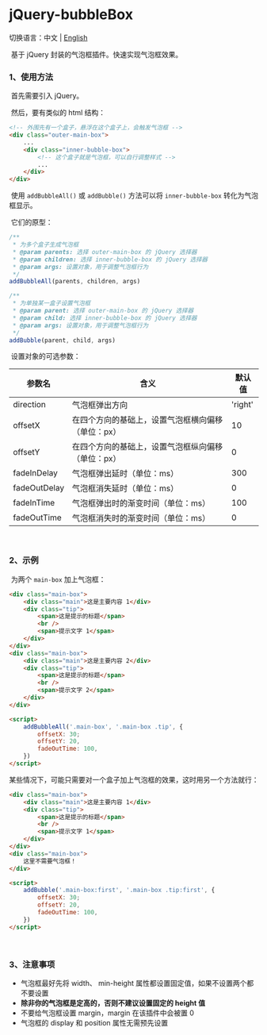 # jQuery-bubbleBox

切换语言：中文 | [English](https://github.com/AiCorein/jQuery-bubbleBox/blob/main/README-en.md)

​	基于 jQuery 封装的气泡框插件。快速实现气泡框效果。





### 1、使用方法

​	首先需要引入 jQuery。



​	然后，要有类似的 html 结构：

```html
<!-- 外围先有一个盒子，悬浮在这个盒子上，会触发气泡框 -->
<div class="outer-main-box">
	...
    <div class="inner-bubble-box">
        <!-- 这个盒子就是气泡框，可以自行调整样式 -->
        ...
    </div>
</div>
```
​	使用 `addBubbleAll()`  或 `addBubble()` 方法可以将 `inner-bubble-box` 转化为气泡框显示。

​	它们的原型：

```js
/**
 * 为多个盒子生成气泡框
 * @param parents: 选择 outer-main-box 的 jQuery 选择器
 * @param children: 选择 inner-bubble-box 的 jQuery 选择器
 * @param args: 设置对象，用于调整气泡框行为
 */
addBubbleAll(parents, children, args)

/**
 * 为单独某一盒子设置气泡框
 * @param parent: 选择 outer-main-box 的 jQuery 选择器
 * @param child: 选择 inner-bubble-box 的 jQuery 选择器
 * @param args: 设置对象，用于调整气泡框行为
 */
addBubble(parent, child, args)
```

​	设置对象的可选参数：

| 参数名       | 含义                                               | 默认值  |
| ------------ | -------------------------------------------------- | ------- |
| direction    | 气泡框弹出方向                                     | 'right' |
| offsetX      | 在四个方向的基础上，设置气泡框横向偏移（单位：px） | 10      |
| offsetY      | 在四个方向的基础上，设置气泡框纵向偏移（单位：px） | 0       |
| fadeInDelay  | 气泡框弹出延时（单位：ms）                         | 300     |
| fadeOutDelay | 气泡框消失延时（单位：ms）                         | 0       |
| fadeInTime   | 气泡框弹出时的渐变时间（单位：ms）                 | 100     |
| fadeOutTime  | 气泡框消失时的渐变时间（单位：ms）                 | 0       |


​	
### 2、示例

​	为两个 `main-box` 加上气泡框：

```html
<div class="main-box">
    <div class="main">这是主要内容 1</div>
    <div class="tip">
        <span>这是提示的标题</span>
        <br />
        <span>提示文字 1</span>
    </div>
</div>
<div class="main-box">
    <div class="main">这是主要内容 2</div>
    <div class="tip">
        <span>这是提示的标题</span>
        <br />
        <span>提示文字 2</span>
    </div>
</div>

<script>
    addBubbleAll('.main-box', '.main-box .tip', {
        offsetX: 30;
        offsetY: 20,
        fadeOutTime: 100,
    })
</script>
```

​	某些情况下，可能只需要对一个盒子加上气泡框的效果，这时用另一个方法就行：

```html
<div class="main-box">
    <div class="main">这是主要内容 1</div>
    <div class="tip">
        <span>这是提示的标题</span>
        <br />
        <span>提示文字 1</span>
    </div>
</div>
<div class="main-box">
    这里不需要气泡框！
</div>

<script>
    addBubble('.main-box:first', '.main-box .tip:first', {
        offsetX: 30;
        offsetY: 20,
        fadeOutTime: 100,
    })
</script>
```


​	
### 3、注意事项

- 气泡框最好先将 width、 min-height 属性都设置固定值，如果不设置两个都不要设置
- **除非你的气泡框是定高的，否则不建议设置固定的 height 值**
- 不要给气泡框设置 margin，margin 在该插件中会被置 0
- 气泡框的 display 和 position 属性无需预先设置

